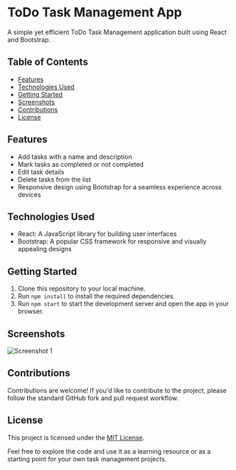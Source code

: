 # ToDo Task Management App

A simple yet efficient ToDo Task Management application built using React and Bootstrap.


## Table of Contents

- [Features](#features)
- [Technologies Used](#technologies-used)
- [Getting Started](#getting-started)
- [Screenshots](#screenshots)
- [Contributions](#contributions)
- [License](#license)


## Features

- Add tasks with a name and description
- Mark tasks as completed or not completed
- Edit task details
- Delete tasks from the list
- Responsive design using Bootstrap for a seamless experience across devices


## Technologies Used

- React: A JavaScript library for building user interfaces
- Bootstrap: A popular CSS framework for responsive and visually appealing designs

## Getting Started

1. Clone this repository to your local machine.
2. Run `npm install` to install the required dependencies.
3. Run `npm start` to start the development server and open the app in your browser.


## Screenshots

![Screenshot 1](/image/todo-list.png)


## Contributions

Contributions are welcome! If you'd like to contribute to the project, please follow the standard GitHub fork and pull request workflow.

## License

This project is licensed under the [MIT License](/LICENSE).


Feel free to explore the code and use it as a learning resource or as a starting point for your own task management projects.

